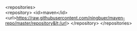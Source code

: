 &lt;repositories&gt;		
	&lt;repository&gt;
		&lt;id&gt;maven&lt;/id&gt;
		&lt;url&gt;https://raw.githubusercontent.com/ningbuer/maven-repo/master/repository&lt;/url&gt;
	&lt;/repository&gt;
&lt;/repositories&gt;